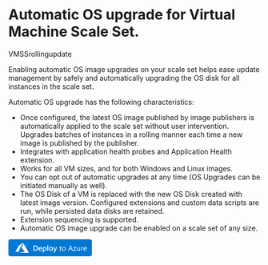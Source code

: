 # Automatic OS upgrade for Virtual Machine Scale Set. 
VMSSrollingupdate

Enabling automatic OS image upgrades on your scale set helps ease update management by safely and automatically upgrading the OS disk for all instances in the scale set.

Automatic OS upgrade has the following characteristics:

- Once configured, the latest OS image published by image publishers is automatically applied to the scale set without user intervention.
Upgrades batches of instances in a rolling manner each time a new image is published by the publisher.
- Integrates with application health probes and Application Health extension.
- Works for all VM sizes, and for both Windows and Linux images.
- You can opt out of automatic upgrades at any time (OS Upgrades can be initiated manually as well).
- The OS Disk of a VM is replaced with the new OS Disk created with latest image version. Configured extensions and custom data scripts are run, while persisted data disks are retained.
- Extension sequencing is supported.
- Automatic OS image upgrade can be enabled on a scale set of any size.


<a href="https://portal.azure.com/#create/Microsoft.Template/uri/https%3A%2F%2Fraw.githubusercontent.com%2Fsabil05%2FVMSSUpdateRolling%2Fmaster%2Fnew_vmss.json" target="_blank">
    <img src="https://raw.githubusercontent.com/Azure/azure-quickstart-templates/master/1-CONTRIBUTION-GUIDE/images/deploytoazure.png"/>
</a>
